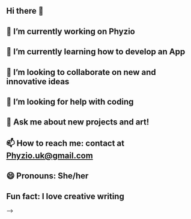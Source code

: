 ## Hi there 👋
## 🔭 I’m currently working on Phyzio
## 🌱 I’m currently learning how to develop an App
## 👯 I’m looking to collaborate on new and innovative ideas
## 🤔 I’m looking for help with coding
## 💬 Ask me about new projects and art!
## 📫 How to reach me: contact at Phyzio.uk@gmail.com
## 😄 Pronouns: She/her
##  Fun fact: I love creative writing
-->


<!--
**ValeriaOrtegaV/ValeriaOrtegaV** is a ✨ _special_ ✨ repository because its `README.md` (this file) appears on your GitHub profile.

Here are some ideas to get you started:

- 🔭 I’m currently working on Phyzio
- 🌱 I’m currently learning how to develop an App
- 👯 I’m looking to collaborate on new and innovative ideas
- 🤔 I’m looking for help with coding
- 💬 Ask me about new projects and art!
- 📫 How to reach me: contact at Phyzio.uk@gmail.com
- 😄 Pronouns: She/her
- ⚡ Fun fact: I love creative writing
-->
